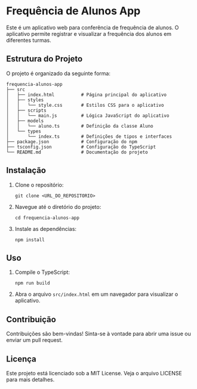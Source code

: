 # Frequência de Alunos App

Este é um aplicativo web para conferência de frequência de alunos. O aplicativo permite registrar e visualizar a frequência dos alunos em diferentes turmas.

## Estrutura do Projeto

O projeto é organizado da seguinte forma:

```
frequencia-alunos-app
├── src
│   ├── index.html          # Página principal do aplicativo
│   ├── styles
│   │   └── style.css       # Estilos CSS para o aplicativo
│   ├── scripts
│   │   └── main.js         # Lógica JavaScript do aplicativo
│   ├── models
│   │   └── aluno.ts        # Definição da classe Aluno
│   └── types
│       └── index.ts        # Definições de tipos e interfaces
├── package.json            # Configuração do npm
├── tsconfig.json           # Configuração do TypeScript
└── README.md               # Documentação do projeto
```

## Instalação

1. Clone o repositório:
   ```
   git clone <URL_DO_REPOSITORIO>
   ```
2. Navegue até o diretório do projeto:
   ```
   cd frequencia-alunos-app
   ```
3. Instale as dependências:
   ```
   npm install
   ```

## Uso

1. Compile o TypeScript:
   ```
   npm run build
   ```
2. Abra o arquivo `src/index.html` em um navegador para visualizar o aplicativo.

## Contribuição

Contribuições são bem-vindas! Sinta-se à vontade para abrir uma issue ou enviar um pull request.

## Licença

Este projeto está licenciado sob a MIT License. Veja o arquivo LICENSE para mais detalhes.